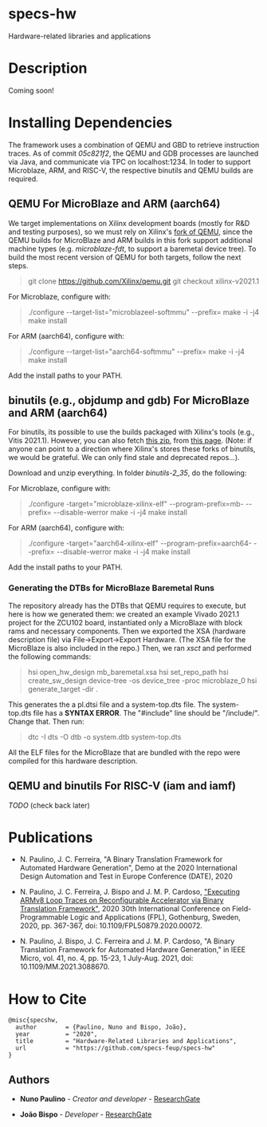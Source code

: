 # specs-hw
Hardware-related libraries and applications

# Description

Coming soon!

# Installing Dependencies

The framework uses a combination of QEMU and GBD to retrieve instruction traces. As of commit *05c821f2*, the QEMU and GDB processes are launched via Java, and communicate via TPC on localhost:1234. In toder to support Microblaze, ARM, and RISC-V, the respective binutils and QEMU builds are required.

## QEMU For MicroBlaze and ARM (aarch64)

We target implementations on Xilinx development boards (mostly for R&D and testing purposes), so we must rely on Xilinx's [fork of QEMU](https://github.com/Xilinx/qemu.git), since the QEMU builds for MicroBlaze and ARM builds in this fork support additional machine types (e.g. *microblaze-fdt*, to support a baremetal device tree). To build the most recent version of QEMU for both targets, follow the next steps. 

> git clone https://github.com/Xilinx/qemu.git
> git checkout xilinx-v2021.1

For Microblaze, configure with:

> ./configure --target-list="microblazeel-softmmu" --prefix=<install dir>
> make -i -j4
> make install

For ARM (aarch64), configure with:

> ./configure --target-list="aarch64-softmmu" --prefix=<install dir>
> make -i -j4
> make install

Add the install paths to your PATH.

## binutils (e.g., objdump and gdb) For MicroBlaze and ARM (aarch64)

For binutils, its possible to use the builds packaged with Xilinx's tools (e.g., Vitis 2021.1). However, you can also fetch [this zip](https://www.xilinx.com/bin/public/openDownload?filename=mb-gnu-2021-0623.tar.gz), from [this page](https://www.xilinx.com/products/design-tools/guest-resources.html#2021). (Note: if anyone can point to a direction where Xilinx's stores these forks of binutils, we would be grateful. We can only find stale and deprecated repos...).

Download and unzip everything. In folder *binutils-2_35*, do the following:

For Microblaze, configure with:
>./configure -target="microblaze-xilinx-elf" --program-prefix=mb- --prefix=<install dir> --disable-werror
> make -i -j4
> make install

For ARM (aarch64), configure with:
>./configure -target="aarch64-xilinx-elf" --program-prefix=aarch64- --prefix=<install dir> --disable-werror
> make -i -j4
> make install

Add the install paths to your PATH.

### Generating the DTBs for MicroBlaze Baremetal Runs

The repository already has the DTBs that QEMU requires to execute, but here is how we generated them: we created an example Vivado 2021.1 project for the ZCU102 board, instantiated only a MicroBlaze with block rams and necessary components. Then we exported the XSA (hardware description file) via File->Export->Export Hardware. (The XSA file for the MicroBlaze is also included in the repo.) Then, we ran *xsct* and performed the following commands:

> hsi open_hw_design mb_baremetal.xsa
> hsi set_repo_path <path to device-tree-xnlx>
> hsi create_sw_design device-tree -os device_tree -proc microblaze_0
> hsi generate_target -dir .

This generates the a pl.dtsi file and a system-top.dts file. The system-top.dts file has a **SYNTAX ERROR**. The "#include" line should be "/include/". Change that. Then run:

> dtc -I dts -O dtb -o system.dtb system-top.dts

All the ELF files for the MicroBlaze that are bundled with the repo were compiled for this hardware description.

## QEMU and binutils For RISC-V (iam and iamf)

*TODO* (check back later)

# Publications

- N. Paulino, J. C. Ferreira, "A Binary Translation Framework for Automated Hardware Generation", Demo at the 2020 International Design Automation and Test in Europe Conference (DATE), 2020

- N. Paulino, J. C. Ferreira, J. Bispo and J. M. P. Cardoso, ["Executing ARMv8 Loop Traces on Reconfigurable Accelerator via Binary Translation Framework"](https://ieeexplore.ieee.org/document/9221508), 2020 30th International Conference on Field-Programmable Logic and Applications (FPL), Gothenburg, Sweden, 2020, pp. 367-367, doi: 10.1109/FPL50879.2020.00072.

- N. Paulino, J. Bispo, J. C. Ferreira and J. M. P. Cardoso, "A Binary Translation Framework for Automated Hardware Generation," in IEEE Micro, vol. 41, no. 4, pp. 15-23, 1 July-Aug. 2021, doi: 10.1109/MM.2021.3088670.

# How to Cite

```
@misc{specshw,
  author        = {Paulino, Nuno and Bispo, João},
  year          = "2020",
  title         = "Hardware-Related Libraries and Applications",
  url           = "https://github.com/specs-feup/specs-hw"
}
```

## Authors

* **Nuno Paulino** - *Creator and developer* - [ResearchGate](https://www.researchgate.net/profile/Nuno_Paulino2)

* **João Bispo** - *Developer* - [ResearchGate](https://www.researchgate.net/profile/Joao-Bispo)

